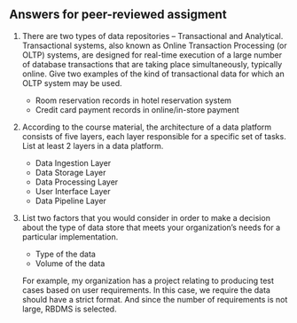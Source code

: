 ## Answers for peer-reviewed assigment
1. There are two types of data repositories – Transactional and Analytical. Transactional systems, also known as Online Transaction Processing (or OLTP) systems, are designed for real-time execution of a large number of database transactions that are taking place simultaneously, typically online. Give two examples of the kind of transactional data for which an OLTP system may be used.

   - Room reservation records in hotel reservation system 
   - Credit card payment records in online/in-store payment
2. According to the course material, the architecture of a data platform consists of five layers, each layer responsible for a specific set of tasks. List at least 2 layers in a data platform.
   - Data Ingestion Layer
   - ​Data Storage Layer
   - Data Processing Layer
   - User Interface Layer
   - Data Pipeline Layer
3. List two factors that you would consider in order to make a
decision about the type of data store that meets your organization’s needs for a particular implementation. 
    - Type of the data
    - Volume of the data

    F​or example, my organization has a project relating to producing test cases based on user requirements. In this case, we require the data should have a strict format. And since the number of requirements is not large, RBDMS is selected.